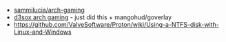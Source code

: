 - [sammilucia/arch-gaming](https://github.com/sammilucia/arch-gaming)
- [d3sox arch gaming](https://arch.d3sox.me/gaming) - just did this + mangohud/goverlay
- https://github.com/ValveSoftware/Proton/wiki/Using-a-NTFS-disk-with-Linux-and-Windows